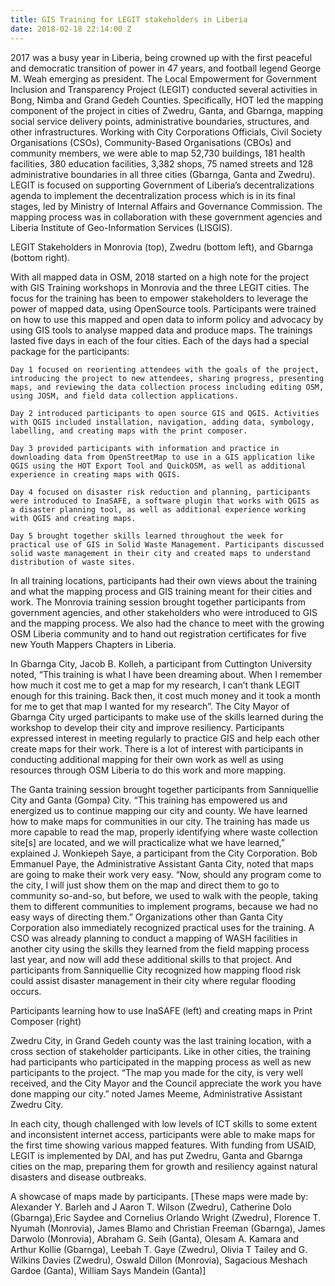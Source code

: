 ```yaml
---
title: GIS Training for LEGIT stakeholders in Liberia
date: 2018-02-18 22:14:00 Z
---
```


2017 was a busy year in Liberia, being crowned up with the first peaceful and democratic transition of power in 47 years, and football legend George M. Weah emerging as president. The Local Empowerment for Government Inclusion and Transparency Project (LEGIT) conducted several activities in Bong, Nimba and Grand Gedeh Counties. Specifically, HOT led the mapping component of the project in cities of Zwedru, Ganta, and Gbarnga, mapping social service delivery points, administrative boundaries, structures, and other infrastructures. Working with City Corporations Officials, Civil Society Organisations (CSOs), Community-Based Organisations (CBOs) and community members, we were able to map 52,730 buildings, 181 health facilities, 380 education facilities, 3,382 shops, 75 named streets and 128 administrative boundaries in all three cities (Gbarnga, Ganta and Zwedru). LEGIT is focused on supporting Government of Liberia’s decentralizations agenda to implement the decentralization process which is in its final stages, led by Ministry of Internal Affairs and Governance Commission. The mapping process was in collaboration with these government agencies and Liberia Institute of Geo-Information Services (LISGIS).

LEGIT Stakeholders in Monrovia (top), Zwedru (bottom left), and Gbarnga (bottom right).

With all mapped data in OSM, 2018 started on a high note for the project with GIS Training workshops in Monrovia and the three LEGIT cities. The focus for the training has been to empower stakeholders to leverage the power of mapped data, using OpenSource tools. Participants were trained on how to use this mapped and open data to inform policy and advocacy by using GIS tools to analyse mapped data and produce maps. The trainings lasted five days in each of the four cities. Each of the days had a special package for the participants:

    Day 1 focused on reorienting attendees with the goals of the project, introducing the project to new attendees, sharing progress, presenting maps, and reviewing the data collection process including editing OSM, using JOSM, and field data collection applications.

    Day 2 introduced participants to open source GIS and QGIS. Activities with QGIS included installation, navigation, adding data, symbology, labelling, and creating maps with the print composer.

    Day 3 provided participants with information and practice in downloading data from OpenStreetMap to use in a GIS application like QGIS using the HOT Export Tool and QuickOSM, as well as additional experience in creating maps with QGIS.

    Day 4 focused on disaster risk reduction and planning, participants were introduced to InaSAFE, a software plugin that works with QGIS as a disaster planning tool, as well as additional experience working with QGIS and creating maps.

    Day 5 brought together skills learned throughout the week for practical use of GIS in Solid Waste Management. Participants discussed solid waste management in their city and created maps to understand distribution of waste sites.

In all training locations, participants had their own views about the training and what the mapping process and GIS training meant for their cities and work. The Monrovia training session brought together participants from government agencies, and other stakeholders who were introduced to GIS and the mapping process. We also had the chance to meet with the growing OSM Liberia community and to hand out registration certificates for five new Youth Mappers Chapters in Liberia.

In Gbarnga City, Jacob B. Kolleh, a participant from Cuttington University noted, “This training is what I have been dreaming about. When I remember how much it cost me to get a map for my research, I can’t thank LEGIT enough for this training. Back then, it cost much money and it took a month for me to get that map I wanted for my research”. The City Mayor of Gbarnga City urged participants to make use of the skills learned during the workshop to develop their city and improve resiliency. Participants expressed interest in meeting regularly to practice GIS and help each other create maps for their work. There is a lot of interest with participants in conducting additional mapping for their own work as well as using resources through OSM Liberia to do this work and more mapping.

The Ganta training session brought together participants from Sanniquellie City and Ganta (Gompa) City. “This training has empowered us and energized us to continue mapping our city and county. We have learned how to make maps for communities in our city. The training has made us more capable to read the map, properly identifying where waste collection site[s] are located, and we will practicalize what we have learned,” explained J. Wonkiepeh Saye, a participant from the City Corporation. Bob Emmanuel Paye, the Administrative Assistant Ganta City, noted that maps are going to make their work very easy. “Now, should any program come to the city, I will just show them on the map and direct them to go to community so-and-so, but before, we used to walk with the people, taking them to different communities to implement programs, because we had no easy ways of directing them.” Organizations other than Ganta City Corporation also immediately recognized practical uses for the training. A CSO was already planning to conduct a mapping of WASH facilities in another city using the skills they learned from the field mapping process last year, and now will add these additional skills to that project. And participants from Sanniquellie City recognized how mapping flood risk could assist disaster management in their city where regular flooding occurs.

Participants learning how to use InaSAFE (left) and creating maps in Print Composer (right)

Zwedru City, in Grand Gedeh county was the last training location, with a cross section of stakeholder participants. Like in other cities, the training had participants who participated in the mapping process as well as new participants to the project. “The map you made for the city, is very well received, and the City Mayor and the Council appreciate the work you have done mapping our city.” noted James Meeme, Administrative Assistant Zwedru City.

In each city, though challenged with low levels of ICT skills to some extent and inconsistent internet access, participants were able to make maps for the first time showing various mapped features. With funding from USAID, LEGIT is implemented by DAI, and has put Zwedru, Ganta and Gbarnga cities on the map, preparing them for growth and resiliency against natural disasters and disease outbreaks.

A showcase of maps made by participants. [These maps were made by: Alexander Y. Barleh and  J Aaron T. Wilson (Zwedru), Catherine Dolo (Gbarnga),Eric Saydee and  Cornelius Orlando Wright (Zwedru), Florence T. Nyumah (Monrovia), James Blamo and Christian Freeman (Gbarnga), James Darwolo (Monrovia), Abraham G. Seih (Ganta), Olesam A. Kamara and Arthur Kollie (Gbarnga), Leebah T. Gaye (Zwedru), Olivia T Tailey and G. Wilkins Davies (Zwedru), Oswald Dillon (Monrovia), Sagacious Meshach Gardoe (Ganta), William Says Mandein (Ganta)] 